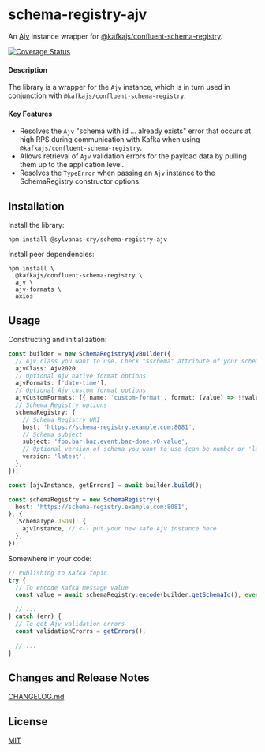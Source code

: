 # schema-registry-ajv

An [Ajv](https://www.npmjs.com/package/ajv) instance wrapper for [@kafkajs/confluent-schema-registry](https://www.npmjs.com/package/@kafkajs/confluent-schema-registry).

[![Coverage Status](https://coveralls.io/repos/github/SylvanasCry/schema-registry-ajv/badge.svg)](https://coveralls.io/github/SylvanasCry/schema-registry-ajv)

#### Description

The library is a wrapper for the `Ajv` instance, which is in turn used in conjunction with `@kafkajs/confluent-schema-registry`.

#### Key Features

- Resolves the `Ajv` "schema with id ... already exists" error that occurs at high RPS during communication with Kafka when using `@kafkajs/confluent-schema-registry`.
- Allows retrieval of `Ajv` validation errors for the payload data by pulling them up to the application level.
- Resolves the `TypeError` when passing an `Ajv` instance to the SchemaRegistry constructor options.

## Installation

Install the library:
```shell
npm install @sylvanas-cry/schema-registry-ajv
```

Install peer dependencies:
```shell
npm install \
  @kafkajs/confluent-schema-registry \
  ajv \
  ajv-formats \
  axios
```

## Usage

Constructing and initialization:

```typescript
const builder = new SchemaRegistryAjvBuilder({
  // Ajv class you want to use. Check "$schema" attribute of your schemas
  ajvClass: Ajv2020,
  // Optional Ajv native format options
  ajvFormats: ['date-time'],
  // Optional Ajv custom format options
  ajvCustomFormats: [{ name: 'custom-format', format: (value) => !!value }],
  // Schema Registry options
  schemaRegistry: {
    // Schema Registry URI
    host: 'https://schema-registry.example.com:8081',
    // Schema subject
    subject: 'foo.bar.baz.event.baz-done.v0-value',
    // Optional version of schema you want to use (can be number or 'latest')
    version: 'latest',
  },
});

const [ajvInstance, getErrors] = await builder.build();

const schemaRegistry = new SchemaRegistry({ 
  host: 'https://schema-registry.example.com:8081',
}, {
  [SchemaType.JSON]: {
    ajvInstance, // <-- put your new safe Ajv instance here
  },
});
```

Somewhere in your code:

```typescript
// Publishing to Kafka topic
try {
  // To encode Kafka message value
  const value = await schemaRegistry.encode(builder.getSchemaId(), event);

  // ...
} catch (err) {
  // To get Ajv validation errors
  const validationErorrs = getErrors();
  
  // ...
}
```

## Changes and Release Notes

[CHANGELOG.md](./CHANGELOG.md)

## License

[MIT](./LICENSE)
